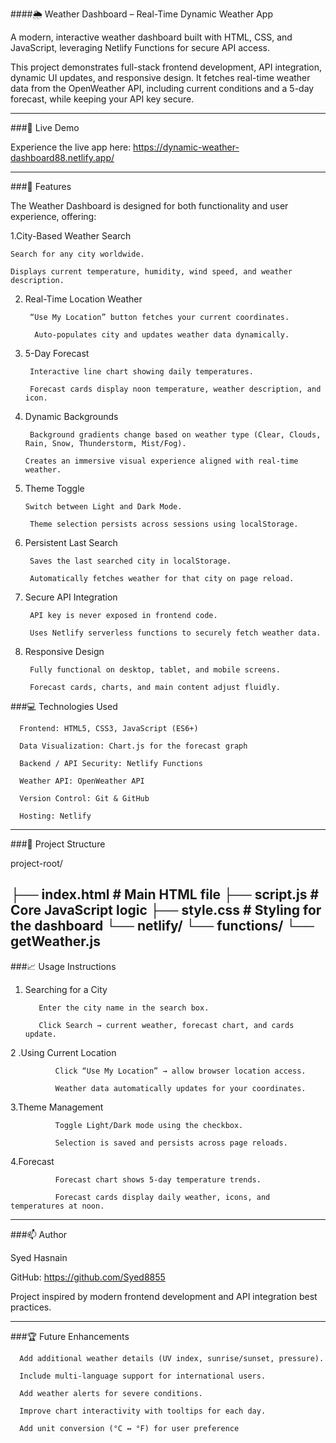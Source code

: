 ####🌦 Weather Dashboard – Real-Time Dynamic Weather App

A modern, interactive weather dashboard built with HTML, CSS, and JavaScript, leveraging Netlify Functions for secure API access.

This project demonstrates full-stack frontend development, API integration, dynamic UI updates, and responsive design. It fetches real-time weather data from the OpenWeather API, including current conditions and a 5-day forecast, while keeping your API key secure.

---

###🔗 Live Demo

Experience the live app here:
https://dynamic-weather-dashboard88.netlify.app/

---

###📌 Features

The Weather Dashboard is designed for both functionality and user experience, offering:

1.City-Based Weather Search

    Search for any city worldwide.
    
    Displays current temperature, humidity, wind speed, and weather description.
    
2. Real-Time Location Weather

        “Use My Location” button fetches your current coordinates.
   
         Auto-populates city and updates weather data dynamically.
   
3. 5-Day Forecast

        Interactive line chart showing daily temperatures.
   
        Forecast cards display noon temperature, weather description, and icon.
   
5. Dynamic Backgrounds

        Background gradients change based on weather type (Clear, Clouds, Rain, Snow, Thunderstorm, Mist/Fog).

       Creates an immersive visual experience aligned with real-time weather.
   
6. Theme Toggle

       Switch between Light and Dark Mode.
   
        Theme selection persists across sessions using localStorage.
   
7. Persistent Last Search
    
        Saves the last searched city in localStorage.
   
        Automatically fetches weather for that city on page reload.
   
8. Secure API Integration
   
        API key is never exposed in frontend code.
   
        Uses Netlify serverless functions to securely fetch weather data.
   
9. Responsive Design
    
        Fully functional on desktop, tablet, and mobile screens.
   
        Forecast cards, charts, and main content adjust fluidly.
   
###💻 Technologies Used 

      Frontend: HTML5, CSS3, JavaScript (ES6+)
  
      Data Visualization: Chart.js for the forecast graph
  
      Backend / API Security: Netlify Functions
  
      Weather API: OpenWeather API
  
      Version Control: Git & GitHub
  
      Hosting: Netlify
  
---

###📁 Project Structure

  project-root/
  
├── index.html          # Main HTML file
├── script.js            # Core JavaScript logic
├── style.css            # Styling for the dashboard
└── netlify/
    └── functions/
        └── getWeather.js 
---        

###📈 Usage Instructions

1. Searching for a City
   
          Enter the city name in the search box.
  
          Click Search → current weather, forecast chart, and cards update.
  
2 .Using Current Location

              Click “Use My Location” → allow browser location access.
              
              Weather data automatically updates for your coordinates.
              
3.Theme Management

              Toggle Light/Dark mode using the checkbox.
              
              Selection is saved and persists across page reloads.
              
4.Forecast

              Forecast chart shows 5-day temperature trends.
              
              Forecast cards display daily weather, icons, and temperatures at noon.
              
---

###📫 Author

  Syed Hasnain
  
  GitHub: https://github.com/Syed8855
  
  Project inspired by modern frontend development and API integration best practices.
  
---

###🏆 Future Enhancements

      Add additional weather details (UV index, sunrise/sunset, pressure).
  
      Include multi-language support for international users.
     
      Add weather alerts for severe conditions.
     
      Improve chart interactivity with tooltips for each day.
     
      Add unit conversion (°C ↔ °F) for user preference





